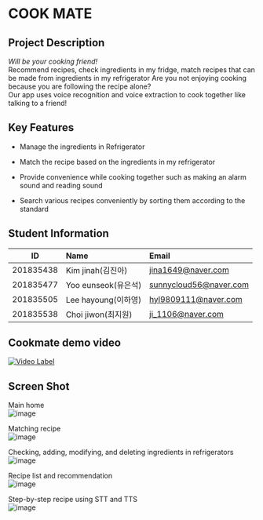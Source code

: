 # COOK MATE   
## Project Description
_Will be your cooking friend!_    
Recommend recipes, check ingredients in my fridge, match recipes that can be made from ingredients in my refrigerator
Are you not enjoying cooking because you are following the recipe alone?    
Our app uses voice recognition and voice extraction to cook together like talking to a friend!

## Key Features
- Manage the ingredients in Refrigerator 

- Match the recipe based on the ingredients in my refrigerator

- Provide convenience while cooking together such as making an alarm sound and reading sound

- Search various recipes conveniently by sorting them according to the standard

## Student Information
| ID         | Name                 | Email                      |
| ---------- | :------------------- | :------------------------- |
| 201835438  | Kim jinah(김진아)    | jina1649@naver.com         |
| 201835477  | Yoo eunseok(유은석)  | sunnycloud56@naver.com     |
| 201835505  | Lee hayoung(이하영)  | hyl9809111@naver.com       |
| 201835538  | Choi jiwon(최지원)   | ji_1106@naver.com          |

## Cookmate demo video

[![Video Label](http://i.ytimg.com/vi/7U0PHDaq3o8/0.jpg)](https://www.youtube.com/watch?v=7U0PHDaq3o8&feature=youtu.be)

## Screen Shot
Main home    
![image](https://user-images.githubusercontent.com/63892688/131283319-2084a5f8-73bc-4d74-85f8-d8923ebf853f.png)

Matching recipe    
![image](https://user-images.githubusercontent.com/63892688/131283326-d17f39db-be62-484b-b1c8-2f6488dc354b.png)

Checking, adding, modifying, and deleting ingredients in refrigerators    
![image](https://user-images.githubusercontent.com/63892688/131283334-0f529e25-5af7-48ae-9be8-ac2542610bef.png)

Recipe list and recommendation    
![image](https://user-images.githubusercontent.com/63892688/131283341-22dc774b-cb6e-4c7c-938b-4a88cdd2bc57.png)

Step-by-step recipe using STT and TTS    
![image](https://user-images.githubusercontent.com/63892688/131283347-e863401a-9589-4656-99c1-44da102c3e09.png)

